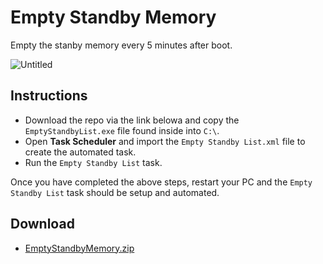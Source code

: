 # Empty Standby Memory

Empty the stanby memory every 5 minutes after boot.

![Untitled](https://user-images.githubusercontent.com/17615050/153669622-830ef734-af54-453b-84ff-1da3b4891ea7.png)

## Instructions

 * Download the repo via the link belowa and copy the  `EmptyStandbyList.exe` file found inside into `C:\`.
 * Open **Task Scheduler** and import the `Empty Standby List.xml` file to create the automated task.
 * Run the `Empty Standby List` task.

 Once you have completed the above steps, restart your PC and the `Empty Standby List` task should be setup and automated.

 ## Download

  * [EmptyStandbyMemory.zip](https://github.com/DevCorner-Github/EmptyStandbyMemory/archive/refs/heads/main.zip)
